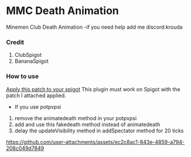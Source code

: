 # MMC Death Animation
Minemen Club Death Animation
-if you need help add me discord:krouda

### Credit
1. ClubSpigot
2. BananaSpigot

### How to use
[Apply this patch to your spigot](https://gist.github.com/dogsbean/9aac69cc00ada079f43f5c8ca29b5861)
This plugin must work on Spigot with the patch I attached applied.

+ If you use potpvpsi
1. remove the animatedeath method in your potpvpsi
3. add and use this fakedeath method instead of animatedeath
2. delay the updateVisibility method in addSpectator method for 20 ticks

https://github.com/user-attachments/assets/ec2c8ac1-843e-4859-a794-208c049d7849

